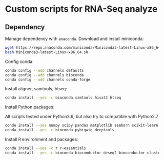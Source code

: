 # Custom scripts for RNA-Seq analyze

## Dependency

Manage dependency with `anaconda`. Download and install miniconda:

``` bash
wget https://repo.anaconda.com/miniconda/Miniconda3-latest-Linux-x86_64.sh
bash Miniconda3-latest-Linux-x86_64.sh
```

Config conda:

``` bash
conda config --add channels defaults
conda config --add channels bioconda
conda config --add channels conda-forge
```

Install aligner, samtools, htseq:

``` bash
conda install --yes -c bioconda samtools hisat2 htseq
```

Install Python packages:

All scripts tested under Python3.6, but also try to compatible with Python2.7

```bash
conda install --yes numpy scipy pandas matplotlib seaborn scikit-learn click
conda install --yes -c bioconda pybigwig deeptools
```

Install R environment and packages:

```bash
conda install --yes -c r r-essentials
conda install --yes -c bioconda bioconductor-deseq2 bioconductor-clusterprofiler
```